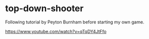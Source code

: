 # top-down-shooter
Following tutorial by Peyton Burnham before starting my own game.

https://www.youtube.com/watch?v=qTqDY4JtFfo
